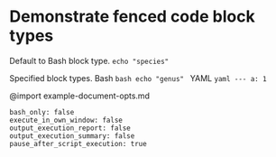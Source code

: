 # Demonstrate fenced code block types

Default to Bash block type.
    ```
    echo "species"
    ```

Specified block types.
    Bash
        ```bash
        echo "genus"
        ```
    YAML
        ```yaml
        ---
        a: 1
        ```

@import example-document-opts.md
```opts :(document_opts)
bash_only: false
execute_in_own_window: false
output_execution_report: false
output_execution_summary: false
pause_after_script_execution: true
```